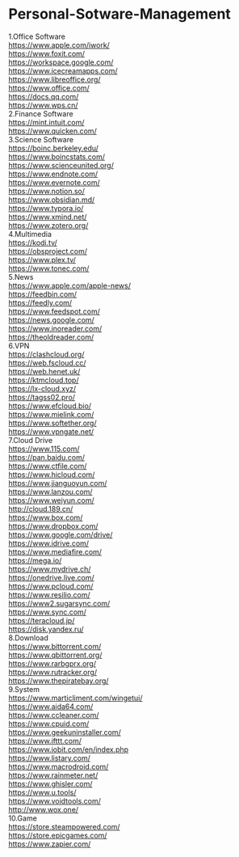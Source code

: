 # Personal-Sotware-Management
1.Office Software  
https://www.apple.com/iwork/  
https://www.foxit.com/  
https://workspace.google.com/  
https://www.icecreamapps.com/  
https://www.libreoffice.org/  
https://www.office.com/  
https://docs.qq.com/  
https://www.wps.cn/  
2.Finance Software  
https://mint.intuit.com/  
https://www.quicken.com/  
3.Science Software  
https://boinc.berkeley.edu/  
https://www.boincstats.com/  
https://www.scienceunited.org/  
https://www.endnote.com/  
https://www.evernote.com/  
https://www.notion.so/  
https://www.obsidian.md/  
https://www.typora.io/  
https://www.xmind.net/  
https://www.zotero.org/  
4.Multimedia  
https://kodi.tv/  
https://obsproject.com/  
https://www.plex.tv/  
https://www.tonec.com/  
5.News  
https://www.apple.com/apple-news/  
https://feedbin.com/  
https://feedly.com/  
https://www.feedspot.com/  
https://news.google.com/  
https://www.inoreader.com/  
https://theoldreader.com/  
6.VPN  
https://clashcloud.org/  
https://web.fscloud.cc/  
https://web.henet.uk/  
https://ktmcloud.top/  
https://lx-cloud.xyz/  
https://tagss02.pro/  
https://www.efcloud.bio/  
https://www.mielink.com/  
https://www.softether.org/  
https://www.vpngate.net/  
7.Cloud Drive  
https://www.115.com/  
https://pan.baidu.com/  
https://www.ctfile.com/  
https://www.hicloud.com/  
https://www.jianguoyun.com/  
https://www.lanzou.com/  
https://www.weiyun.com/  
http://cloud.189.cn/  
https://www.box.com/  
https://www.dropbox.com/  
https://www.google.com/drive/  
https://www.idrive.com/  
https://www.mediafire.com/  
https://mega.io/  
https://www.mydrive.ch/  
https://onedrive.live.com/  
https://www.pcloud.com/  
https://www.resilio.com/  
https://www2.sugarsync.com/  
https://www.sync.com/  
https://teracloud.jp/  
https://disk.yandex.ru/  
8.Download  
https://www.bittorrent.com/  
https://www.qbittorrent.org/  
https://www.rarbgprx.org/  
https://www.rutracker.org/  
https://www.thepiratebay.org/  
9.System  
https://www.marticliment.com/wingetui/  
https://www.aida64.com/  
https://www.ccleaner.com/  
https://www.cpuid.com/  
https://www.geekuninstaller.com/  
https://www.ifttt.com/  
https://www.iobit.com/en/index.php  
https://www.listary.com/  
https://www.macrodroid.com/  
https://www.rainmeter.net/  
https://www.ghisler.com/  
https://www.u.tools/  
https://www.voidtools.com/  
http://www.wox.one/  
10.Game  
https://store.steampowered.com/  
https://store.epicgames.com/  
https://www.zapier.com/  

